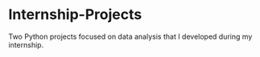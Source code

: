 # Internship-Projects
Two Python projects focused on data analysis that I developed during my internship.
